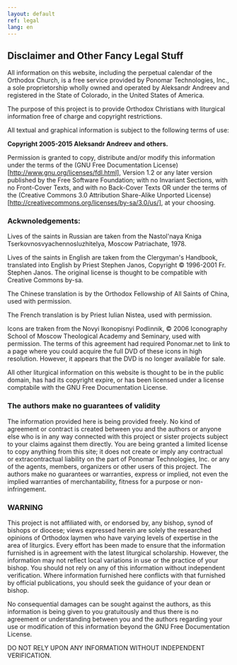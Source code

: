 ```yaml
---
layout: default
ref: legal
lang: en
---
```


## Disclaimer and Other Fancy Legal Stuff

All information on this website, including the perpetual calendar of the Orthodox Church, is a free service provided by 
Ponomar Technologies, Inc., a sole proprietorship wholly owned and operated by Aleksandr Andreev and registered in the State of Colorado,
in the United States of America.

The purpose of this project is to provide Orthodox Christians with liturgical information
free of charge and copyright restrictions.

All textual and graphical information is subject to the following terms of use:

**Copyright 2005-2015 Aleksandr Andreev and others.**

Permission is granted to copy, distribute and/or modify this information
 under the terms of the (GNU Free Documentation License)[http://www.gnu.org/licenses/fdl.html], Version 1.2 
 or any later version published by the Free Software Foundation; 
 with no Invariant Sections, with no Front-Cover Texts, and with no Back-Cover Texts OR
 under the terms of the (Creative Commons 3.0 Attribution Share-Alike Unported License)[http://creativecommons.org/licenses/by-sa/3.0/us/], at your choosing.

### Ackwnoledgements:

Lives of the saints in Russian are taken from the Nastol'naya Kniga Tserkovnosvyachennosluzhitelya,
Moscow Patriachate, 1978.

Lives of the saints in English are taken from the Clergyman's Handbook, translated into English by
Priest Stephen Janos, Copyright &copy; 1996-2001 Fr. Stephen Janos. The original license is thought to be
compatible with Creative Commons by-sa.

The Chinese translation is by the Orthodox Fellowship of All Saints of China, used with permission.

The French translation is by Priest Iulian Nistea, used with permission.

Icons are traken from the Novyi Ikonopisnyi Podlinnik, &copy; 2006 Iconography School
of Moscow Theological Academy and Seminary, used with permission. The terms of this agreement had required
Ponomar.net to link to a page where you could acquire the full DVD of these icons in high resolution. 
However, it appears that the DVD is no longer available for sale.

All other liturgical information on this website is thought to be in the public domain, has had its copyright expire,
or has been licensed under a license comptabile with the GNU Free Documentation License.

### The authors make no guarantees of validity

The information provided here is being provided freely. 
No kind of agreement or contract is created between you and 
the authors or anyone else who is in any way connected with this project
 or sister projects subject to your claims against them directly. 
 You are being granted a limited license to copy anything from this site;
 it does not create or imply any contractual or extracontractual liability on the part of
 Ponomar Technologies, Inc. or any of the agents, members, organizers or other users of this project.
 The authors make no guarantees or warranties, express or implied, not even the implied warranties
 of merchantability, fitness for a purpose or non-infringement.

### WARNING

This project is not affiliated with, or endorsed by, any bishop, synod of bishops or diocese;
views expressed herein are solely the researched opinions of Orthodox laymen who have varying levels
of expertise in the area of liturgics. Every effort has been made to ensure that the information
furnished is in agreement with the latest liturgical scholarship. However, the information may not reflect
local variations in use or the practice of your bishop. You should not rely on any of this information
without independent verification. Where information furnished here conflicts with that furnished by 
official publications, you should seek the guidance of your dean or bishop.

No consequential damages can be sought against the authors, as this information is being 
given to you gratuitously and thus there is no agreement or understanding between you
and the authors regarding your use or modification of this information beyond the 
GNU Free Documentation License.

DO NOT RELY UPON ANY INFORMATION WITHOUT INDEPENDENT VERIFICATION.
